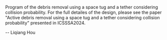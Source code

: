 Program of the debris removal using a space tug and a tether considering collision probability. For the full detailes of the design, please see the paper "Active debris removal using a space tug and a tether considering collision probability" presented in ICSSSA2024.


-- Liqiang Hou 
